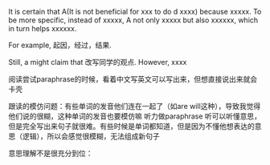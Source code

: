 It is certain that A(It is not beneficial for xxx to do d xxxx) because xxxxx.
To be more specific, instead of xxxxx, A not only xxxxx but also xxxxxx, which in turn helps xxxxxx.

For example, 起因，经过，结果. 

Still, a might claim that 改写同学的观点. However, xxxx


阅读尝试paraphrase的时候，看着中文写英文可以写出来，但想直接说出来就会卡壳

跟读的模仿问题：有些单词的发音他们连在一起了（如are will这种），导致我觉得他们说的很糊，这种单词的发音也要模仿嘛
听力做paraphrase 听可以听懂意思，但是完全写出来句子就很难。有些时候是单词都知道，但是因为不懂他想表达的意思（逻辑），所以会感觉很模糊，无法组成新句子

意思理解不是很充分到位：